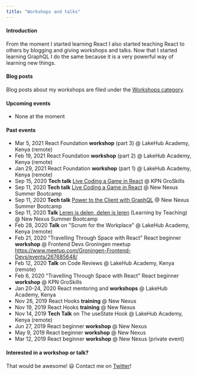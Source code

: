 ```yaml
---
title: "Workshops and talks"
---
```


#### Introduction

From the moment I started learning React I also started teaching React to others by blogging and giving workshops and talks.
Now that I started learning GraphQL I do the same because it is a very powerful way of learning new things.

#### Blog posts

Blog posts about my workshops are filed under the [Workshops category].

#### Upcoming events

- None at the moment

#### Past events

- Mar 5, 2021 React Foundation **workshop** (part 3) @ LakeHub Academy, Kenya (remote)
- Feb 19, 2021 React Foundation **workshop** (part 2) @ LakeHub Academy, Kenya (remote)
- Jan 29, 2021 React Foundation **workshop** (part 1) @ LakeHub Academy, Kenya (remote)
- Sep 15, 2020 **Tech talk** [Live Coding a Game in React] @ KPN GroSkills
- Sep 11, 2020 **Tech talk** [Live Coding a Game in React] @ New Nexus Summer Bootcamp
- Sep 11, 2020 **Tech talk** [Power to the Client with GraphQL] @ New Nexus Summer Bootcamp
- Sep 11, 2020 **Talk** [Leren is delen, delen is leren] (Learning by Teaching) @ New Nexus Summer Bootcamp
- Feb 28, 2020 **Talk** on "Scrum for the Workplace" @ LakeHub Academy, Kenya (remote)
- Feb 21, 2020 "Travelling Through Space with React"
  React beginner **workshop** @ Frontend Devs Groningen meetup
  https://www.meetup.com/Groningen-Frontend-Devs/events/267685648/
- Feb 12, 2020 **Talk** on Code Reviews @ LakeHub Academy, Kenya (remote)
- Feb 6, 2020 "Travelling Through Space with React"
  React beginner **workshop** @ KPN GroSkills
- Jan 20-24, 2020 React mentoring and **workshops** @ LakeHub Academy, Kenya
- Nov 26, 2019 React Hooks **training** @ New Nexus
- Nov 19, 2019 React Hooks **training** @ New Nexus
- Nov 14, 2019 **Tech Talk** on The useState Hook @ LakeHub Academy, Kenya (remote)
- Jun 27, 2019 React beginner **workshop** @ New Nexus
- May 9, 2019 React beginner **workshop** @ New Nexus
- Mar 12, 2019 React beginner **workshop** @ New Nexus (private event)

#### Interested in a workshop or talk?

That would be awesome! 😃 Contact me on [Twitter]!

[live coding a game in react]: https://newnexus.nl/webinar/live-coding-a-game-in-react/
[leren is delen, delen is leren]: https://newnexus.nl/webinar/leren-is-delen-delen-is-leren/
[power to the client with graphql]: https://newnexus.nl/webinar/power-to-the-client-with-graphql/
[workshops category]: /categories/workshops
[twitter]: https://twitter.com/bouwe
